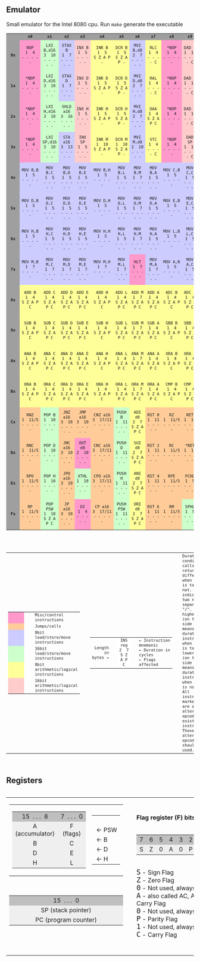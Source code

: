 ## Emulator

Small emulator for the Intel 8080 cpu.
Run `make` generate the executable

<table class="withborder" width="1200" cellspacing="0" cellpadding="0" bgcolor="#bfbfbf">
	<tbody><tr style="font-family: monospace; font-size: 8pt" bgcolor="#9f9f9f" align="center"><td class="withborder">&nbsp;</td><td class="withborder" style="width: 7em"><b>&nbsp;x0&nbsp;</b></td><td class="withborder" style="width: 7em"><b>&nbsp;x1&nbsp;</b></td><td class="withborder" style="width: 7em"><b>&nbsp;x2&nbsp;</b></td><td class="withborder" style="width: 7em"><b>&nbsp;x3&nbsp;</b></td><td class="withborder" style="width: 7em"><b>&nbsp;x4&nbsp;</b></td><td class="withborder" style="width: 7em"><b>&nbsp;x5&nbsp;</b></td><td class="withborder" style="width: 7em"><b>&nbsp;x6&nbsp;</b></td><td class="withborder" style="width: 7em"><b>&nbsp;x7&nbsp;</b></td><td class="withborder" style="width: 7em"><b>&nbsp;x8&nbsp;</b></td><td class="withborder" style="width: 7em"><b>&nbsp;x9&nbsp;</b></td><td class="withborder" style="width: 7em"><b>&nbsp;xA&nbsp;</b></td><td class="withborder" style="width: 7em"><b>&nbsp;xB&nbsp;</b></td><td class="withborder" style="width: 7em"><b>&nbsp;xC&nbsp;</b></td><td class="withborder" style="width: 7em"><b>&nbsp;xD&nbsp;</b></td><td class="withborder" style="width: 7em"><b>&nbsp;xE&nbsp;</b></td><td class="withborder" style="width: 7em"><b>&nbsp;xF&nbsp;</b></td></tr>
	<tr style="font-family: monospace; font-size: 8pt" align="center"><td class="withborder" bgcolor="#9f9f9f"><b>&nbsp;0x&nbsp;</b></td><td class="withborder" bgcolor="#ff99cc">NOP<br>1&nbsp;&nbsp;4<br>- - - - -</td><td class="withborder" bgcolor="#ccffcc">LXI B,d16<br>3&nbsp;&nbsp;10<br>- - - - -</td><td class="withborder" bgcolor="#ccccff">STAX B<br>1&nbsp;&nbsp;7<br>- - - - -</td><td class="withborder" bgcolor="#ffcccc">INX B<br>1&nbsp;&nbsp;5<br>- - - - -</td><td class="withborder" bgcolor="#ffff99">INR B<br>1&nbsp;&nbsp;5<br>S Z A P -</td><td class="withborder" bgcolor="#ffff99">DCR B<br>1&nbsp;&nbsp;5<br>S Z A P -</td><td class="withborder" bgcolor="#ccccff">MVI B,d8<br>2&nbsp;&nbsp;7<br>- - - - -</td><td class="withborder" bgcolor="#ffff99">RLC<br>1&nbsp;&nbsp;4<br>- - - - C</td><td class="withborder" bgcolor="#ff99cc">*NOP<br>1&nbsp;&nbsp;4<br>- - - - -</td><td class="withborder" bgcolor="#ffcccc">DAD B<br>1&nbsp;&nbsp;10<br>- - - - C</td><td class="withborder" bgcolor="#ccccff">LDAX B<br>1&nbsp;&nbsp;7<br>- - - - -</td><td class="withborder" bgcolor="#ffcccc">DCX B<br>1&nbsp;&nbsp;5<br>- - - - -</td><td class="withborder" bgcolor="#ffff99">INR C<br>1&nbsp;&nbsp;5<br>S Z A P -</td><td class="withborder" bgcolor="#ffff99">DCR C<br>1&nbsp;&nbsp;5<br>S Z A P -</td><td class="withborder" bgcolor="#ccccff">MVI C,d8<br>2&nbsp;&nbsp;7<br>- - - - -</td><td class="withborder" bgcolor="#ffff99">RRC<br>1&nbsp;&nbsp;4<br>- - - - C</td></tr>
	<tr style="font-family: monospace; font-size: 8pt" align="center"><td class="withborder" bgcolor="#9f9f9f"><b>&nbsp;1x&nbsp;</b></td><td class="withborder" bgcolor="#ff99cc">*NOP<br>1&nbsp;&nbsp;4<br>- - - - -</td><td class="withborder" bgcolor="#ccffcc">LXI D,d16<br>3&nbsp;&nbsp;10<br>- - - - -</td><td class="withborder" bgcolor="#ccccff">STAX D<br>1&nbsp;&nbsp;7<br>- - - - -</td><td class="withborder" bgcolor="#ffcccc">INX D<br>1&nbsp;&nbsp;5<br>- - - - -</td><td class="withborder" bgcolor="#ffff99">INR D<br>1&nbsp;&nbsp;5<br>S Z A P -</td><td class="withborder" bgcolor="#ffff99">DCR D<br>1&nbsp;&nbsp;5<br>S Z A P -</td><td class="withborder" bgcolor="#ccccff">MVI D,d8<br>2&nbsp;&nbsp;7<br>- - - - -</td><td class="withborder" bgcolor="#ffff99">RAL<br>1&nbsp;&nbsp;4<br>- - - - C</td><td class="withborder" bgcolor="#ff99cc">*NOP<br>1&nbsp;&nbsp;4<br>- - - - -</td><td class="withborder" bgcolor="#ffcccc">DAD D<br>1&nbsp;&nbsp;10<br>- - - - C</td><td class="withborder" bgcolor="#ccccff">LDAX D<br>1&nbsp;&nbsp;7<br>- - - - -</td><td class="withborder" bgcolor="#ffcccc">DCX D<br>1&nbsp;&nbsp;5<br>- - - - -</td><td class="withborder" bgcolor="#ffff99">INR E<br>1&nbsp;&nbsp;5<br>S Z A P -</td><td class="withborder" bgcolor="#ffff99">DCR E<br>1&nbsp;&nbsp;5<br>S Z A P -</td><td class="withborder" bgcolor="#ccccff">MVI E,d8<br>2&nbsp;&nbsp;7<br>- - - - -</td><td class="withborder" bgcolor="#ffff99">RAR<br>1&nbsp;&nbsp;4<br>- - - - C</td></tr>
	<tr style="font-family: monospace; font-size: 8pt" align="center"><td class="withborder" bgcolor="#9f9f9f"><b>&nbsp;2x&nbsp;</b></td><td class="withborder" bgcolor="#ff99cc">*NOP<br>1&nbsp;&nbsp;4<br>- - - - -</td><td class="withborder" bgcolor="#ccffcc">LXI H,d16<br>3&nbsp;&nbsp;10<br>- - - - -</td><td class="withborder" bgcolor="#ccffcc">SHLD a16<br>3&nbsp;&nbsp;16<br>- - - - -</td><td class="withborder" bgcolor="#ffcccc">INX H<br>1&nbsp;&nbsp;5<br>- - - - -</td><td class="withborder" bgcolor="#ffff99">INR H<br>1&nbsp;&nbsp;5<br>S Z A P -</td><td class="withborder" bgcolor="#ffff99">DCR H<br>1&nbsp;&nbsp;5<br>S Z A P -</td><td class="withborder" bgcolor="#ccccff">MVI H,d8<br>2&nbsp;&nbsp;7<br>- - - - -</td><td class="withborder" bgcolor="#ffff99">DAA<br>1&nbsp;&nbsp;4<br>S Z A P C</td><td class="withborder" bgcolor="#ff99cc">*NOP<br>1&nbsp;&nbsp;4<br>- - - - -</td><td class="withborder" bgcolor="#ffcccc">DAD H<br>1&nbsp;&nbsp;10<br>- - - - C</td><td class="withborder" bgcolor="#ccffcc">LHLD a16<br>3&nbsp;&nbsp;16<br>- - - - -</td><td class="withborder" bgcolor="#ffcccc">DCX H<br>1&nbsp;&nbsp;5<br>- - - - -</td><td class="withborder" bgcolor="#ffff99">INR L<br>1&nbsp;&nbsp;5<br>S Z A P -</td><td class="withborder" bgcolor="#ffff99">DCR L<br>1&nbsp;&nbsp;5<br>S Z A P -</td><td class="withborder" bgcolor="#ccccff">MVI L,d8<br>2&nbsp;&nbsp;7<br>- - - - -</td><td class="withborder" bgcolor="#ffff99">CMA<br>1&nbsp;&nbsp;4<br>- - - - -</td></tr>
	<tr style="font-family: monospace; font-size: 8pt" align="center"><td class="withborder" bgcolor="#9f9f9f"><b>&nbsp;3x&nbsp;</b></td><td class="withborder" bgcolor="#ff99cc">*NOP<br>1&nbsp;&nbsp;4<br>- - - - -</td><td class="withborder" bgcolor="#ccffcc">LXI SP,d16<br>3&nbsp;&nbsp;10<br>- - - - -</td><td class="withborder" bgcolor="#ccccff">STA a16<br>3&nbsp;&nbsp;13<br>- - - - -</td><td class="withborder" bgcolor="#ffcccc">INX SP<br>1&nbsp;&nbsp;5<br>- - - - -</td><td class="withborder" bgcolor="#ffff99">INR M<br>1&nbsp;&nbsp;10<br>S Z A P -</td><td class="withborder" bgcolor="#ffff99">DCR M<br>1&nbsp;&nbsp;10<br>S Z A P -</td><td class="withborder" bgcolor="#ccccff">MVI M,d8<br>2&nbsp;&nbsp;10<br>- - - - -</td><td class="withborder" bgcolor="#ffff99">STC<br>1&nbsp;&nbsp;4<br>- - - - C</td><td class="withborder" bgcolor="#ff99cc">*NOP<br>1&nbsp;&nbsp;4<br>- - - - -</td><td class="withborder" bgcolor="#ffcccc">DAD SP<br>1&nbsp;&nbsp;10<br>- - - - C</td><td class="withborder" bgcolor="#ccccff">LDA a16<br>3&nbsp;&nbsp;13<br>- - - - -</td><td class="withborder" bgcolor="#ffcccc">DCX SP<br>1&nbsp;&nbsp;5<br>- - - - -</td><td class="withborder" bgcolor="#ffff99">INR A<br>1&nbsp;&nbsp;5<br>S Z A P -</td><td class="withborder" bgcolor="#ffff99">DCR A<br>1&nbsp;&nbsp;5<br>S Z A P -</td><td class="withborder" bgcolor="#ccccff">MVI A,d8<br>2&nbsp;&nbsp;7<br>- - - - -</td><td class="withborder" bgcolor="#ffff99">CMC<br>1&nbsp;&nbsp;4<br>- - - - C</td></tr>
	<tr style="font-family: monospace; font-size: 8pt" align="center"><td class="withborder" bgcolor="#9f9f9f"><b>&nbsp;4x&nbsp;</b></td><td class="withborder" bgcolor="#ccccff">MOV B,B<br>1&nbsp;&nbsp;5<br>- - - - -</td><td class="withborder" bgcolor="#ccccff">MOV B,C<br>1&nbsp;&nbsp;5<br>- - - - -</td><td class="withborder" bgcolor="#ccccff">MOV B,D<br>1&nbsp;&nbsp;5<br>- - - - -</td><td class="withborder" bgcolor="#ccccff">MOV B,E<br>1&nbsp;&nbsp;5<br>- - - - -</td><td class="withborder" bgcolor="#ccccff">MOV B,H<br>1&nbsp;&nbsp;5<br>- - - - -</td><td class="withborder" bgcolor="#ccccff">MOV B,L<br>1&nbsp;&nbsp;5<br>- - - - -</td><td class="withborder" bgcolor="#ccccff">MOV B,M<br>1&nbsp;&nbsp;7<br>- - - - -</td><td class="withborder" bgcolor="#ccccff">MOV B,A<br>1&nbsp;&nbsp;5<br>- - - - -</td><td class="withborder" bgcolor="#ccccff">MOV C,B<br>1&nbsp;&nbsp;5<br>- - - - -</td><td class="withborder" bgcolor="#ccccff">MOV C,C<br>1&nbsp;&nbsp;5<br>- - - - -</td><td class="withborder" bgcolor="#ccccff">MOV C,D<br>1&nbsp;&nbsp;5<br>- - - - -</td><td class="withborder" bgcolor="#ccccff">MOV C,E<br>1&nbsp;&nbsp;5<br>- - - - -</td><td class="withborder" bgcolor="#ccccff">MOV C,H<br>1&nbsp;&nbsp;5<br>- - - - -</td><td class="withborder" bgcolor="#ccccff">MOV C,L<br>1&nbsp;&nbsp;5<br>- - - - -</td><td class="withborder" bgcolor="#ccccff">MOV C,M<br>1&nbsp;&nbsp;7<br>- - - - -</td><td class="withborder" bgcolor="#ccccff">MOV C,A<br>1&nbsp;&nbsp;5<br>- - - - -</td></tr>
	<tr style="font-family: monospace; font-size: 8pt" align="center"><td class="withborder" bgcolor="#9f9f9f"><b>&nbsp;5x&nbsp;</b></td><td class="withborder" bgcolor="#ccccff">MOV D,B<br>1&nbsp;&nbsp;5<br>- - - - -</td><td class="withborder" bgcolor="#ccccff">MOV D,C<br>1&nbsp;&nbsp;5<br>- - - - -</td><td class="withborder" bgcolor="#ccccff">MOV D,D<br>1&nbsp;&nbsp;5<br>- - - - -</td><td class="withborder" bgcolor="#ccccff">MOV D,E<br>1&nbsp;&nbsp;5<br>- - - - -</td><td class="withborder" bgcolor="#ccccff">MOV D,H<br>1&nbsp;&nbsp;5<br>- - - - -</td><td class="withborder" bgcolor="#ccccff">MOV D,L<br>1&nbsp;&nbsp;5<br>- - - - -</td><td class="withborder" bgcolor="#ccccff">MOV D,M<br>1&nbsp;&nbsp;7<br>- - - - -</td><td class="withborder" bgcolor="#ccccff">MOV D,A<br>1&nbsp;&nbsp;5<br>- - - - -</td><td class="withborder" bgcolor="#ccccff">MOV E,B<br>1&nbsp;&nbsp;5<br>- - - - -</td><td class="withborder" bgcolor="#ccccff">MOV E,C<br>1&nbsp;&nbsp;5<br>- - - - -</td><td class="withborder" bgcolor="#ccccff">MOV E,D<br>1&nbsp;&nbsp;5<br>- - - - -</td><td class="withborder" bgcolor="#ccccff">MOV E,E<br>1&nbsp;&nbsp;5<br>- - - - -</td><td class="withborder" bgcolor="#ccccff">MOV E,H<br>1&nbsp;&nbsp;5<br>- - - - -</td><td class="withborder" bgcolor="#ccccff">MOV E,L<br>1&nbsp;&nbsp;5<br>- - - - -</td><td class="withborder" bgcolor="#ccccff">MOV E,M<br>1&nbsp;&nbsp;7<br>- - - - -</td><td class="withborder" bgcolor="#ccccff">MOV E,A<br>1&nbsp;&nbsp;5<br>- - - - -</td></tr>
	<tr style="font-family: monospace; font-size: 8pt" align="center"><td class="withborder" bgcolor="#9f9f9f"><b>&nbsp;6x&nbsp;</b></td><td class="withborder" bgcolor="#ccccff">MOV H,B<br>1&nbsp;&nbsp;5<br>- - - - -</td><td class="withborder" bgcolor="#ccccff">MOV H,C<br>1&nbsp;&nbsp;5<br>- - - - -</td><td class="withborder" bgcolor="#ccccff">MOV H,D<br>1&nbsp;&nbsp;5<br>- - - - -</td><td class="withborder" bgcolor="#ccccff">MOV H,E<br>1&nbsp;&nbsp;5<br>- - - - -</td><td class="withborder" bgcolor="#ccccff">MOV H,H<br>1&nbsp;&nbsp;5<br>- - - - -</td><td class="withborder" bgcolor="#ccccff">MOV H,L<br>1&nbsp;&nbsp;5<br>- - - - -</td><td class="withborder" bgcolor="#ccccff">MOV H,M<br>1&nbsp;&nbsp;7<br>- - - - -</td><td class="withborder" bgcolor="#ccccff">MOV H,A<br>1&nbsp;&nbsp;5<br>- - - - -</td><td class="withborder" bgcolor="#ccccff">MOV L,B<br>1&nbsp;&nbsp;5<br>- - - - -</td><td class="withborder" bgcolor="#ccccff">MOV L,C<br>1&nbsp;&nbsp;5<br>- - - - -</td><td class="withborder" bgcolor="#ccccff">MOV L,D<br>1&nbsp;&nbsp;5<br>- - - - -</td><td class="withborder" bgcolor="#ccccff">MOV L,E<br>1&nbsp;&nbsp;5<br>- - - - -</td><td class="withborder" bgcolor="#ccccff">MOV L,H<br>1&nbsp;&nbsp;5<br>- - - - -</td><td class="withborder" bgcolor="#ccccff">MOV L,L<br>1&nbsp;&nbsp;5<br>- - - - -</td><td class="withborder" bgcolor="#ccccff">MOV L,M<br>1&nbsp;&nbsp;7<br>- - - - -</td><td class="withborder" bgcolor="#ccccff">MOV L,A<br>1&nbsp;&nbsp;5<br>- - - - -</td></tr>
	<tr style="font-family: monospace; font-size: 8pt" align="center"><td class="withborder" bgcolor="#9f9f9f"><b>&nbsp;7x&nbsp;</b></td><td class="withborder" bgcolor="#ccccff">MOV M,B<br>1&nbsp;&nbsp;7<br>- - - - -</td><td class="withborder" bgcolor="#ccccff">MOV M,C<br>1&nbsp;&nbsp;7<br>- - - - -</td><td class="withborder" bgcolor="#ccccff">MOV M,D<br>1&nbsp;&nbsp;7<br>- - - - -</td><td class="withborder" bgcolor="#ccccff">MOV M,E<br>1&nbsp;&nbsp;7<br>- - - - -</td><td class="withborder" bgcolor="#ccccff">MOV M,H<br>1&nbsp;&nbsp;7<br>- - - - -</td><td class="withborder" bgcolor="#ccccff">MOV M,L<br>1&nbsp;&nbsp;7<br>- - - - -</td><td class="withborder" bgcolor="#ff99cc">HLT<br>1&nbsp;&nbsp;7<br>- - - - -</td><td class="withborder" bgcolor="#ccccff">MOV M,A<br>1&nbsp;&nbsp;7<br>- - - - -</td><td class="withborder" bgcolor="#ccccff">MOV A,B<br>1&nbsp;&nbsp;5<br>- - - - -</td><td class="withborder" bgcolor="#ccccff">MOV A,C<br>1&nbsp;&nbsp;5<br>- - - - -</td><td class="withborder" bgcolor="#ccccff">MOV A,D<br>1&nbsp;&nbsp;5<br>- - - - -</td><td class="withborder" bgcolor="#ccccff">MOV A,E<br>1&nbsp;&nbsp;5<br>- - - - -</td><td class="withborder" bgcolor="#ccccff">MOV A,H<br>1&nbsp;&nbsp;5<br>- - - - -</td><td class="withborder" bgcolor="#ccccff">MOV A,L<br>1&nbsp;&nbsp;5<br>- - - - -</td><td class="withborder" bgcolor="#ccccff">MOV A,M<br>1&nbsp;&nbsp;7<br>- - - - -</td><td class="withborder" bgcolor="#ccccff">MOV A,A<br>1&nbsp;&nbsp;5<br>- - - - -</td></tr>
	<tr style="font-family: monospace; font-size: 8pt" align="center"><td class="withborder" bgcolor="#9f9f9f"><b>&nbsp;8x&nbsp;</b></td><td class="withborder" bgcolor="#ffff99">ADD B<br>1&nbsp;&nbsp;4<br>S Z A P C</td><td class="withborder" bgcolor="#ffff99">ADD C<br>1&nbsp;&nbsp;4<br>S Z A P C</td><td class="withborder" bgcolor="#ffff99">ADD D<br>1&nbsp;&nbsp;4<br>S Z A P C</td><td class="withborder" bgcolor="#ffff99">ADD E<br>1&nbsp;&nbsp;4<br>S Z A P C</td><td class="withborder" bgcolor="#ffff99">ADD H<br>1&nbsp;&nbsp;4<br>S Z A P C</td><td class="withborder" bgcolor="#ffff99">ADD L<br>1&nbsp;&nbsp;4<br>S Z A P C</td><td class="withborder" bgcolor="#ffff99">ADD M<br>1&nbsp;&nbsp;7<br>S Z A P C</td><td class="withborder" bgcolor="#ffff99">ADD A<br>1&nbsp;&nbsp;4<br>S Z A P C</td><td class="withborder" bgcolor="#ffff99">ADC B<br>1&nbsp;&nbsp;4<br>S Z A P C</td><td class="withborder" bgcolor="#ffff99">ADC C<br>1&nbsp;&nbsp;4<br>S Z A P C</td><td class="withborder" bgcolor="#ffff99">ADC D<br>1&nbsp;&nbsp;4<br>S Z A P C</td><td class="withborder" bgcolor="#ffff99">ADC E<br>1&nbsp;&nbsp;4<br>S Z A P C</td><td class="withborder" bgcolor="#ffff99">ADC H<br>1&nbsp;&nbsp;4<br>S Z A P C</td><td class="withborder" bgcolor="#ffff99">ADC L<br>1&nbsp;&nbsp;4<br>S Z A P C</td><td class="withborder" bgcolor="#ffff99">ADC M<br>1&nbsp;&nbsp;7<br>S Z A P C</td><td class="withborder" bgcolor="#ffff99">ADC A<br>1&nbsp;&nbsp;4<br>S Z A P C</td></tr>
	<tr style="font-family: monospace; font-size: 8pt" align="center"><td class="withborder" bgcolor="#9f9f9f"><b>&nbsp;9x&nbsp;</b></td><td class="withborder" bgcolor="#ffff99">SUB B<br>1&nbsp;&nbsp;4<br>S Z A P C</td><td class="withborder" bgcolor="#ffff99">SUB C<br>1&nbsp;&nbsp;4<br>S Z A P C</td><td class="withborder" bgcolor="#ffff99">SUB D<br>1&nbsp;&nbsp;4<br>S Z A P C</td><td class="withborder" bgcolor="#ffff99">SUB E<br>1&nbsp;&nbsp;4<br>S Z A P C</td><td class="withborder" bgcolor="#ffff99">SUB H<br>1&nbsp;&nbsp;4<br>S Z A P C</td><td class="withborder" bgcolor="#ffff99">SUB L<br>1&nbsp;&nbsp;4<br>S Z A P C</td><td class="withborder" bgcolor="#ffff99">SUB M<br>1&nbsp;&nbsp;7<br>S Z A P C</td><td class="withborder" bgcolor="#ffff99">SUB A<br>1&nbsp;&nbsp;4<br>S Z A P C</td><td class="withborder" bgcolor="#ffff99">SBB B<br>1&nbsp;&nbsp;4<br>S Z A P C</td><td class="withborder" bgcolor="#ffff99">SBB C<br>1&nbsp;&nbsp;4<br>S Z A P C</td><td class="withborder" bgcolor="#ffff99">SBB D<br>1&nbsp;&nbsp;4<br>S Z A P C</td><td class="withborder" bgcolor="#ffff99">SBB E<br>1&nbsp;&nbsp;4<br>S Z A P C</td><td class="withborder" bgcolor="#ffff99">SBB H<br>1&nbsp;&nbsp;4<br>S Z A P C</td><td class="withborder" bgcolor="#ffff99">SBB L<br>1&nbsp;&nbsp;4<br>S Z A P C</td><td class="withborder" bgcolor="#ffff99">SBB M<br>1&nbsp;&nbsp;7<br>S Z A P C</td><td class="withborder" bgcolor="#ffff99">SBB A<br>1&nbsp;&nbsp;4<br>S Z A P C</td></tr>
	<tr style="font-family: monospace; font-size: 8pt" align="center"><td class="withborder" bgcolor="#9f9f9f"><b>&nbsp;Ax&nbsp;</b></td><td class="withborder" bgcolor="#ffff99">ANA B<br>1&nbsp;&nbsp;4<br>S Z A P C</td><td class="withborder" bgcolor="#ffff99">ANA C<br>1&nbsp;&nbsp;4<br>S Z A P C</td><td class="withborder" bgcolor="#ffff99">ANA D<br>1&nbsp;&nbsp;4<br>S Z A P C</td><td class="withborder" bgcolor="#ffff99">ANA E<br>1&nbsp;&nbsp;4<br>S Z A P C</td><td class="withborder" bgcolor="#ffff99">ANA H<br>1&nbsp;&nbsp;4<br>S Z A P C</td><td class="withborder" bgcolor="#ffff99">ANA L<br>1&nbsp;&nbsp;4<br>S Z A P C</td><td class="withborder" bgcolor="#ffff99">ANA M<br>1&nbsp;&nbsp;7<br>S Z A P C</td><td class="withborder" bgcolor="#ffff99">ANA A<br>1&nbsp;&nbsp;4<br>S Z A P C</td><td class="withborder" bgcolor="#ffff99">XRA B<br>1&nbsp;&nbsp;4<br>S Z A P C</td><td class="withborder" bgcolor="#ffff99">XRA C<br>1&nbsp;&nbsp;4<br>S Z A P C</td><td class="withborder" bgcolor="#ffff99">XRA D<br>1&nbsp;&nbsp;4<br>S Z A P C</td><td class="withborder" bgcolor="#ffff99">XRA E<br>1&nbsp;&nbsp;4<br>S Z A P C</td><td class="withborder" bgcolor="#ffff99">XRA H<br>1&nbsp;&nbsp;4<br>S Z A P C</td><td class="withborder" bgcolor="#ffff99">XRA L<br>1&nbsp;&nbsp;4<br>S Z A P C</td><td class="withborder" bgcolor="#ffff99">XRA M<br>1&nbsp;&nbsp;7<br>S Z A P C</td><td class="withborder" bgcolor="#ffff99">XRA A<br>1&nbsp;&nbsp;4<br>S Z A P C</td></tr>
	<tr style="font-family: monospace; font-size: 8pt" align="center"><td class="withborder" bgcolor="#9f9f9f"><b>&nbsp;Bx&nbsp;</b></td><td class="withborder" bgcolor="#ffff99">ORA B<br>1&nbsp;&nbsp;4<br>S Z A P C</td><td class="withborder" bgcolor="#ffff99">ORA C<br>1&nbsp;&nbsp;4<br>S Z A P C</td><td class="withborder" bgcolor="#ffff99">ORA D<br>1&nbsp;&nbsp;4<br>S Z A P C</td><td class="withborder" bgcolor="#ffff99">ORA E<br>1&nbsp;&nbsp;4<br>S Z A P C</td><td class="withborder" bgcolor="#ffff99">ORA H<br>1&nbsp;&nbsp;4<br>S Z A P C</td><td class="withborder" bgcolor="#ffff99">ORA L<br>1&nbsp;&nbsp;4<br>S Z A P C</td><td class="withborder" bgcolor="#ffff99">ORA M<br>1&nbsp;&nbsp;7<br>S Z A P C</td><td class="withborder" bgcolor="#ffff99">ORA A<br>1&nbsp;&nbsp;4<br>S Z A P C</td><td class="withborder" bgcolor="#ffff99">CMP B<br>1&nbsp;&nbsp;4<br>S Z A P C</td><td class="withborder" bgcolor="#ffff99">CMP C<br>1&nbsp;&nbsp;4<br>S Z A P C</td><td class="withborder" bgcolor="#ffff99">CMP D<br>1&nbsp;&nbsp;4<br>S Z A P C</td><td class="withborder" bgcolor="#ffff99">CMP E<br>1&nbsp;&nbsp;4<br>S Z A P C</td><td class="withborder" bgcolor="#ffff99">CMP H<br>1&nbsp;&nbsp;4<br>S Z A P C</td><td class="withborder" bgcolor="#ffff99">CMP L<br>1&nbsp;&nbsp;4<br>S Z A P C</td><td class="withborder" bgcolor="#ffff99">CMP M<br>1&nbsp;&nbsp;7<br>S Z A P C</td><td class="withborder" bgcolor="#ffff99">CMP A<br>1&nbsp;&nbsp;4<br>S Z A P C</td></tr>
	<tr style="font-family: monospace; font-size: 8pt" align="center"><td class="withborder" bgcolor="#9f9f9f"><b>&nbsp;Cx&nbsp;</b></td><td class="withborder" bgcolor="#ffcc99">RNZ<br>1&nbsp;&nbsp;11/5<br>- - - - -</td><td class="withborder" bgcolor="#ccffcc">POP B<br>1&nbsp;&nbsp;10<br>- - - - -</td><td class="withborder" bgcolor="#ffcc99">JNZ a16<br>3&nbsp;&nbsp;10<br>- - - - -</td><td class="withborder" bgcolor="#ffcc99">JMP a16<br>3&nbsp;&nbsp;10<br>- - - - -</td><td class="withborder" bgcolor="#ffcc99">CNZ a16<br>3&nbsp;&nbsp;17/11<br>- - - - -</td><td class="withborder" bgcolor="#ccffcc">PUSH B<br>1&nbsp;&nbsp;11<br>- - - - -</td><td class="withborder" bgcolor="#ffff99">ADI d8<br>2&nbsp;&nbsp;7<br>S Z A P C</td><td class="withborder" bgcolor="#ffcc99">RST 0<br>1&nbsp;&nbsp;11<br>- - - - -</td><td class="withborder" bgcolor="#ffcc99">RZ<br>1&nbsp;&nbsp;11/5<br>- - - - -</td><td class="withborder" bgcolor="#ffcc99">RET<br>1&nbsp;&nbsp;10<br>- - - - -</td><td class="withborder" bgcolor="#ffcc99">JZ a16<br>3&nbsp;&nbsp;10<br>- - - - -</td><td class="withborder" bgcolor="#ffcc99">*JMP a16<br>3&nbsp;&nbsp;10<br>- - - - -</td><td class="withborder" bgcolor="#ffcc99">CZ a16<br>3&nbsp;&nbsp;17/11<br>- - - - -</td><td class="withborder" bgcolor="#ffcc99">CALL a16<br>3&nbsp;&nbsp;17<br>- - - - -</td><td class="withborder" bgcolor="#ffff99">ACI d8<br>2&nbsp;&nbsp;7<br>S Z A P C</td><td class="withborder" bgcolor="#ffcc99">RST 1<br>1&nbsp;&nbsp;11<br>- - - - -</td></tr>
	<tr style="font-family: monospace; font-size: 8pt" align="center"><td class="withborder" bgcolor="#9f9f9f"><b>&nbsp;Dx&nbsp;</b></td><td class="withborder" bgcolor="#ffcc99">RNC<br>1&nbsp;&nbsp;11/5<br>- - - - -</td><td class="withborder" bgcolor="#ccffcc">POP D<br>1&nbsp;&nbsp;10<br>- - - - -</td><td class="withborder" bgcolor="#ffcc99">JNC a16<br>3&nbsp;&nbsp;10<br>- - - - -</td><td class="withborder" bgcolor="#ff99cc">OUT d8<br>2&nbsp;&nbsp;10<br>- - - - -</td><td class="withborder" bgcolor="#ffcc99">CNC a16<br>3&nbsp;&nbsp;17/11<br>- - - - -</td><td class="withborder" bgcolor="#ccffcc">PUSH D<br>1&nbsp;&nbsp;11<br>- - - - -</td><td class="withborder" bgcolor="#ffff99">SUI d8<br>2&nbsp;&nbsp;7<br>S Z A P C</td><td class="withborder" bgcolor="#ffcc99">RST 2<br>1&nbsp;&nbsp;11<br>- - - - -</td><td class="withborder" bgcolor="#ffcc99">RC<br>1&nbsp;&nbsp;11/5<br>- - - - -</td><td class="withborder" bgcolor="#ffcc99">*RET<br>1&nbsp;&nbsp;10<br>- - - - -</td><td class="withborder" bgcolor="#ffcc99">JC a16<br>3&nbsp;&nbsp;10<br>- - - - -</td><td class="withborder" bgcolor="#ff99cc">IN d8<br>2&nbsp;&nbsp;10<br>- - - - -</td><td class="withborder" bgcolor="#ffcc99">CC a16<br>3&nbsp;&nbsp;17/11<br>- - - - -</td><td class="withborder" bgcolor="#ffcc99">*CALL a16<br>3&nbsp;&nbsp;17<br>- - - - -</td><td class="withborder" bgcolor="#ffff99">SBI d8<br>2&nbsp;&nbsp;7<br>S Z A P C</td><td class="withborder" bgcolor="#ffcc99">RST 3<br>1&nbsp;&nbsp;11<br>- - - - -</td></tr>
	<tr style="font-family: monospace; font-size: 8pt" align="center"><td class="withborder" bgcolor="#9f9f9f"><b>&nbsp;Ex&nbsp;</b></td><td class="withborder" bgcolor="#ffcc99">RPO<br>1&nbsp;&nbsp;11/5<br>- - - - -</td><td class="withborder" bgcolor="#ccffcc">POP H<br>1&nbsp;&nbsp;10<br>- - - - -</td><td class="withborder" bgcolor="#ffcc99">JPO a16<br>3&nbsp;&nbsp;10<br>- - - - -</td><td class="withborder" bgcolor="#ccffcc">XTHL<br>1&nbsp;&nbsp;18<br>- - - - -</td><td class="withborder" bgcolor="#ffcc99">CPO a16<br>3&nbsp;&nbsp;17/11<br>- - - - -</td><td class="withborder" bgcolor="#ccffcc">PUSH H<br>1&nbsp;&nbsp;11<br>- - - - -</td><td class="withborder" bgcolor="#ffff99">ANI d8<br>2&nbsp;&nbsp;7<br>S Z A P C</td><td class="withborder" bgcolor="#ffcc99">RST 4<br>1&nbsp;&nbsp;11<br>- - - - -</td><td class="withborder" bgcolor="#ffcc99">RPE<br>1&nbsp;&nbsp;11/5<br>- - - - -</td><td class="withborder" bgcolor="#ffcc99">PCHL<br>1&nbsp;&nbsp;5<br>- - - - -</td><td class="withborder" bgcolor="#ffcc99">JPE a16<br>3&nbsp;&nbsp;10<br>- - - - -</td><td class="withborder" bgcolor="#ccffcc">XCHG<br>1&nbsp;&nbsp;5<br>- - - - -</td><td class="withborder" bgcolor="#ffcc99">CPE a16<br>3&nbsp;&nbsp;17/11<br>- - - - -</td><td class="withborder" bgcolor="#ffcc99">*CALL a16<br>3&nbsp;&nbsp;17<br>- - - - -</td><td class="withborder" bgcolor="#ffff99">XRI d8<br>2&nbsp;&nbsp;7<br>S Z A P C</td><td class="withborder" bgcolor="#ffcc99">RST 5<br>1&nbsp;&nbsp;11<br>- - - - -</td></tr>
	<tr style="font-family: monospace; font-size: 8pt" align="center"><td class="withborder" bgcolor="#9f9f9f"><b>&nbsp;Fx&nbsp;</b></td><td class="withborder" bgcolor="#ffcc99">RP<br>1&nbsp;&nbsp;11/5<br>- - - - -</td><td class="withborder" bgcolor="#ccffcc">POP PSW<br>1&nbsp;&nbsp;10<br>S Z A P C</td><td class="withborder" bgcolor="#ffcc99">JP a16<br>3&nbsp;&nbsp;10<br>- - - - -</td><td class="withborder" bgcolor="#ff99cc">DI<br>1&nbsp;&nbsp;4<br>- - - - -</td><td class="withborder" bgcolor="#ffcc99">CP a16<br>3&nbsp;&nbsp;17/11<br>- - - - -</td><td class="withborder" bgcolor="#ccffcc">PUSH PSW<br>1&nbsp;&nbsp;11<br>- - - - -</td><td class="withborder" bgcolor="#ffff99">ORI d8<br>2&nbsp;&nbsp;7<br>S Z A P C</td><td class="withborder" bgcolor="#ffcc99">RST 6<br>1&nbsp;&nbsp;11<br>- - - - -</td><td class="withborder" bgcolor="#ffcc99">RM<br>1&nbsp;&nbsp;11/5<br>- - - - -</td><td class="withborder" bgcolor="#ccffcc">SPHL<br>1&nbsp;&nbsp;5<br>- - - - -</td><td class="withborder" bgcolor="#ffcc99">JM a16<br>3&nbsp;&nbsp;10<br>- - - - -</td><td class="withborder" bgcolor="#ff99cc">EI<br>1&nbsp;&nbsp;4<br>- - - - -</td><td class="withborder" bgcolor="#ffcc99">CM a16<br>3&nbsp;&nbsp;17/11<br>- - - - -</td><td class="withborder" bgcolor="#ffcc99">*CALL a16<br>3&nbsp;&nbsp;17<br>- - - - -</td><td class="withborder" bgcolor="#ffff99">CPI d8<br>2&nbsp;&nbsp;7<br>S Z A P C</td><td class="withborder" bgcolor="#ffcc99">RST 7<br>1&nbsp;&nbsp;11<br>- - - - -</td></tr>
</tbody></table>
<br><br>
<table style="font-family: monospace; font-size: 8pt" width="1200" cellspacing="0" cellpadding="0">
	<tbody><tr>
	<td>
	<table style="font-family: monospace; font-size: 8pt" cellspacing="0" cellpadding="0">
		<tbody><tr><td bgcolor="#ff99cc">&nbsp;&nbsp;&nbsp;&nbsp;&nbsp;</td><td>&nbsp;&nbsp;</td><td>Misc/control instructions</td></tr>
		<tr><td bgcolor="#ffcc99">&nbsp;&nbsp;&nbsp;&nbsp;&nbsp;</td><td>&nbsp;&nbsp;</td><td>Jumps/calls</td></tr>
		<tr><td bgcolor="#ccccff">&nbsp;&nbsp;&nbsp;&nbsp;&nbsp;</td><td>&nbsp;&nbsp;</td><td>8bit load/store/move instructions</td></tr>
		<tr><td bgcolor="#ccffcc">&nbsp;&nbsp;&nbsp;&nbsp;&nbsp;</td><td>&nbsp;&nbsp;</td><td>16bit load/store/move instructions</td></tr>
		<tr><td bgcolor="#ffff99">&nbsp;&nbsp;&nbsp;&nbsp;&nbsp;</td><td>&nbsp;&nbsp;</td><td>8bit arithmetic/logical instructions</td></tr>
		<tr><td bgcolor="#ffcccc">&nbsp;&nbsp;&nbsp;&nbsp;&nbsp;</td><td>&nbsp;&nbsp;</td><td>16bit arithmetic/logical instructions</td></tr>
	</tbody></table>
	</td>
	<td width="25">&nbsp;</td>
	<td>
	<table cellspacing="0" cellpadding="0">
		<tbody><tr style="font-family: monospace; font-size: 8pt" align="center">
			<td align="right">&nbsp;<br>Length in bytes&nbsp;&#8594;<br>&nbsp;</td>
			<td>&nbsp;</td>
			<td class="withborder" style="width: 7em" bgcolor="#ffffff">INS reg<br>2&nbsp;&nbsp;7<br>S Z A P C</td>
			<td>&nbsp;</td>
			<td align="left">&#8592;&nbsp;Instruction mnemonic<br>&#8592;&nbsp;Duration in cycles<br>&#8592;&nbsp;Flags affected</td>
		</tr>
	</tbody></table>
	</td>
	<td width="25">&nbsp;</td>
	<td width="450">
	Duration of conditional calls and returns is different when action is 
taken or not. This is indicated by two numbers separated by "/". The 
higher number (on the left side of "/") means duration of instruction 
when action is taken, the lower number (on the right side of "/") means 
duration of instruction when action is not taken.<br>
	All instructions marked by "*" are only alternative opcodes for 
existing instructions. Those alternative opcodes should not be used.
	</td>
	</tr>
</tbody></table>
<br><br>

<span style="font-size: 150%"><b>Registers</b></span>
<br><br>
<table>
<tbody><tr><td>
<table cellspacing="0" cellpadding="0">
<tbody><tr><td><table class="withborder" width="300" cellspacing="0" cellpadding="0" bgcolor="#efefef">
	<tbody><tr bgcolor="#bfbfbf" align="center"><td class="withborder" width="150">15&nbsp;&nbsp;.&nbsp;.&nbsp;.&nbsp;&nbsp;8</td><td class="withborder width=" 150""="">7&nbsp;&nbsp;.&nbsp;.&nbsp;.&nbsp;&nbsp;0</td></tr>
	<tr align="center"><td class="withborder">A (accumulator)</td><td class="withborder">F (flags)</td></tr>
	<tr align="center"><td class="withborder">B</td><td class="withborder">C</td></tr>
	<tr align="center"><td class="withborder">D</td><td class="withborder">E</td></tr>
	<tr align="center"><td class="withborder">H</td><td class="withborder">L</td></tr>
</tbody></table></td>
<td><table cellspacing="0" cellpadding="0">
	<tbody><tr><td>&nbsp;</td></tr>
	<tr><td>&nbsp;&#8592;&nbsp;PSW</td></tr>
	<tr><td>&nbsp;&#8592;&nbsp;B</td></tr>
	<tr><td>&nbsp;&#8592;&nbsp;D</td></tr>
	<tr><td>&nbsp;&#8592;&nbsp;H</td></tr>
</tbody></table></td></tr>
</tbody></table>
<br>
<table class="withborder" width="300" cellspacing="0" cellpadding="0" bgcolor="#efefef">
	<tbody><tr bgcolor="#bfbfbf" align="center"><td class="withborder" width="300">15&nbsp;&nbsp;.&nbsp;.&nbsp;.&nbsp;&nbsp;0</td></tr>
	<tr align="center"><td class="withborder" width="400">SP (stack pointer)</td></tr>
	<tr align="center"><td class="withborder">PC (program counter)</td></tr>
</tbody></table>
<br><br><br>
</td>

<td width="50">&nbsp;</td>

<td>
<b>Flag register (F) bits:</b><br><br>
<table class="withborder" width="200" cellspacing="0" cellpadding="0" bgcolor="#efefef">
	<tbody><tr bgcolor="#bfbfbf" align="center">
		<td class="withborder" width="25">7</td>
		<td class="withborder" width="25">6</td>
		<td class="withborder" width="25">5</td>
		<td class="withborder" width="25">4</td>
		<td class="withborder" width="25">3</td>
		<td class="withborder" width="25">2</td>
		<td class="withborder" width="25">1</td>
		<td class="withborder" width="25">0</td>
	</tr>
	<tr align="center">
		<td class="withborder">S</td>
		<td class="withborder">Z</td>
		<td class="withborder">0</td>
		<td class="withborder">A</td>
		<td class="withborder">0</td>
		<td class="withborder">P</td>
		<td class="withborder">1</td>
		<td class="withborder">C</td>
	</tr>
</tbody></table>
<br>
<span style="font-family: monospace; font-size: 14pt">S</span> - Sign Flag<br>
<span style="font-family: monospace; font-size: 14pt">Z</span> - Zero Flag<br>
<span style="font-family: monospace; font-size: 14pt">0</span> - Not used, always zero<br>
<span style="font-family: monospace; font-size: 14pt">A</span> - also called AC, Auxiliary Carry Flag<br>
<span style="font-family: monospace; font-size: 14pt">0</span> - Not used, always zero<br>
<span style="font-family: monospace; font-size: 14pt">P</span> - Parity Flag<br>
<span style="font-family: monospace; font-size: 14pt">1</span> - Not used, always one<br>
<span style="font-family: monospace; font-size: 14pt">C</span> - Carry Flag<br>
</td>
</tr>
</tbody></table>

<script type="text/javascript">
	var gaJsHost = (("https:" == document.location.protocol) ? "https://ssl." : "http://www.");
	document.write(unescape("%3Cscript src='" + gaJsHost + "google-analytics.com/ga.js' type='text/javascript'%3E%3C/script%3E"));
</script><script src="Intel%208080%20OPCODES_files/google-analytics_ga.js" type="text/javascript"></script>
<script type="text/javascript">
	var pageTracker = _gat._getTracker("UA-6016386-1");
	pageTracker._trackPageview();
</script>


</body></html>